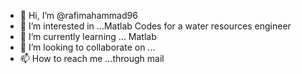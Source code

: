 - 👋 Hi, I’m @rafimahammad96
- 👀 I’m interested in ...Matlab Codes for a water resources engineer
- 🌱 I’m currently learning ... Matlab
- 💞️ I’m looking to collaborate on ...
- 📫 How to reach me ...through mail

<!---
rafimahammad96/rafimahammad96 is a ✨ special ✨ repository because its `README.md` (this file) appears on your GitHub profile.
You can click the Preview link to take a look at your changes.
--->
